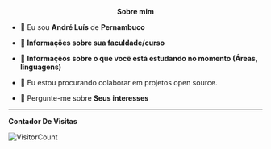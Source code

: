 <p align="center"><b>Sobre mim</b></p>

<p align="left">
  
- 👦 Eu sou <strong>André Luís</strong> de <strong>Pernambuco</strong>

- 🔭 <strong>Informações sobre sua faculdade/curso</strong>

- 🌱 <strong>Informaçẽos sobre o que você está estudando no momento (Áreas, linguagens)</strong>

- 👯 Eu estou procurando colaborar em projetos open source.

- 💬 Pergunte-me sobre <strong>Seus interesses</strong>

*************
**Contador De Visitas**

![VisitorCount](https://profile-counter.glitch.me/{Andif-1}/count.svg)
